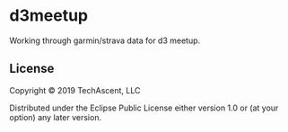# d3meetup

Working through garmin/strava data for d3 meetup.

## License

Copyright © 2019 TechAscent, LLC

Distributed under the Eclipse Public License either version 1.0 or (at
your option) any later version.
